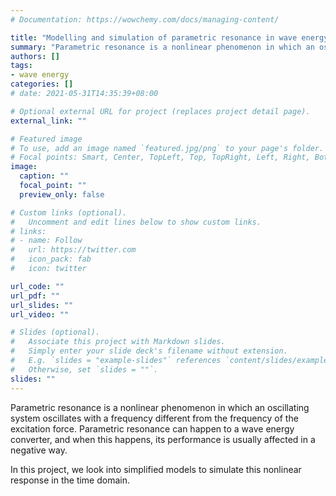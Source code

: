 ```yaml
---
# Documentation: https://wowchemy.com/docs/managing-content/

title: "Modelling and simulation of parametric resonance in wave energy converters using a simplified model"
summary: "Parametric resonance is a nonlinear phenomenon in which an oscillating system oscillates with a frequency different from the frequency of the excitation force. In this project, we look into simplified models to simulate this nonlinear response in the time domain."
authors: []
tags: 
- wave energy
categories: []
# date: 2021-05-31T14:35:39+08:00

# Optional external URL for project (replaces project detail page).
external_link: ""

# Featured image
# To use, add an image named `featured.jpg/png` to your page's folder.
# Focal points: Smart, Center, TopLeft, Top, TopRight, Left, Right, BottomLeft, Bottom, BottomRight.
image:
  caption: ""
  focal_point: ""
  preview_only: false

# Custom links (optional).
#   Uncomment and edit lines below to show custom links.
# links:
# - name: Follow
#   url: https://twitter.com
#   icon_pack: fab
#   icon: twitter

url_code: ""
url_pdf: ""
url_slides: ""
url_video: ""

# Slides (optional).
#   Associate this project with Markdown slides.
#   Simply enter your slide deck's filename without extension.
#   E.g. `slides = "example-slides"` references `content/slides/example-slides.md`.
#   Otherwise, set `slides = ""`.
slides: ""
---
```


Parametric resonance is a nonlinear phenomenon in which an oscillating system oscillates with a frequency different from the frequency of the excitation force. 
Parametric resonance can happen to a wave energy converter, and when this happens, its performance is usually affected in a negative way. 

In this project, we look into simplified models to simulate this nonlinear response in the time domain.